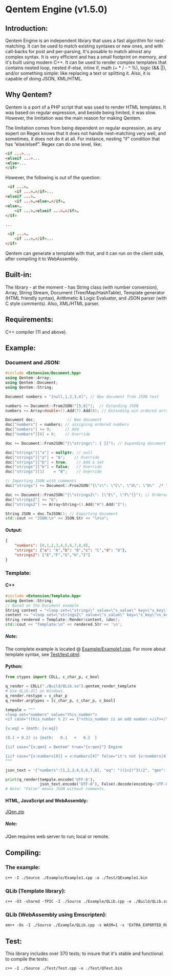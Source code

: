 # Qentem Engine (v1.5.0)

## Introduction:
Qentem Engine is an independent library that uses a fast algorithm for nest-matching. It can be used to match existing syntaxes or new ones, and with call-backs for post and per-parsing, It's posable to match almost any complex syntax. It is very efficient and has a small footprint on memory, and it's built using modern C++. It can be used to render complex templates that contains nested loop, nested if-else, inline if, math (+ * / - ^ %), logic (&& ||), and/or something simple: like replacing a text or splitting it. Also, it is capable of doing JSON, XML/HTML.

## Why Qentem?
Qentem is a port of a PHP script that was used to render HTML templates. It was based on regular expression, and beside being limited, it was slow. However, the limitation was the main reason for making Qentem.

The limitation comes from being dependent on regular expression, as any expert on Regex knows that it does not handle nest-matching very well, and sometimes, it does not do it at all. For instance, nesting “if” condition that has “else/elseif”. Regex can do one level, like:

```html
<if ...>...
<elseif ...>...
<else>...
</if>
```

However, the following is out of the question:

```html
 <if ...>…
    <if ...>…</if>...
<elseif ...>…
    <if ...>…<else>…</if>…
<else>…
    <if ...>…<elseif ...>…</if>…
</if>

...

 <if ...>…
    <if ...>…</if>...
</if>
```

Qentem can generate a template with that, and it can run on the client side, after compiling it to WebAssembly.

## Built-in:
The library - at the moment - has String class (with number conversion), Array, String Stream, Document (Tree/Map/HashTable), Template generator (HTML friendly syntax), Arithmetic & Logic Evaluator, and JSON parser (with C style comments). Also, XML/HTML parser.

## Requirements:
C++ compiler (11 and above).

## Example:
### Document and JSON:
```cpp
#include <Extension/Document.hpp>
using Qentem::Array;
using Qentem::Document;
using Qentem::String;

Document numbers = "[null,1,2,3,4]"; // New document from JSON text

numbers += Document::FromJSON("[5,6]");  // Extanding JSON
numbers += Array<double>().Add(7).Add(8); // Extanding win ordered array

Document doc;              // New document
doc["numbers"] = numbers; // assigning ordered numbers
doc["numbers"] += 9;      // Add
doc["numbers"][0] = 0;    // Override

doc += Document::FromJSON("{\"strings\": { }}"); // Expanding document with unordered array

doc["strings"]["a"] = nullptr; // null
doc["strings"]["a"] = "A";    // Override
doc["strings"]["b"] = true;    // Add & Set
doc["strings"]["b"] = false;   // Override
doc["strings"][1]    = "B";    // Override

// Importing JSON with comments
doc["strings"] += Document::FromJSON("{\"c\": \"C\", \"d\": \"D\"  /* \"e\": \"E\" */}", true);

doc += Document::FromJSON("{\"strings2\": [\"E\", \"F\"]}"); // Ordered strings
doc["strings2"] += "G";
doc["strings2"] += Array<String>().Add("H").Add("I");

String JSON = doc.ToJSON(); // Exporting document
std::cout << "JSON:\n" << JSON.Str << "\n\n";
```
#### Output:
```json
{
    "numbers": [0,1,2,3,4,5,6,7,8,9],
    "strings": {"a": "A","b": "B","c": "C","d": "D"},
    "strings2": ["E","F","G","H","I"]
}
```

### Template:

#### C++
```cpp
#include <Extension/Template.hpp>
using Qentem::String;
// Based on the Document example
String content = "<loop set=\"strings\" value=\"s_value\" key=\"s_key\">s_key: s_value\n</loop>--\n";
content += "<loop set=\"strings2\" value=\"s_value\" key=\"s_key\">s_key: s_value\n</loop>";
String rendered = Template::Render(content, &doc);
std::cout << "Template:\n" << rendered.Str << '\n';
```

##### Note:
The complete example is located @ [Example/Example1.cpp](https://github.com/HaniAmmar/Qentem-Engine/blob/master/Example/Example1.cpp). For more about template syntax, see [Test/test.qtml](https://github.com/HaniAmmar/Qentem-Engine/blob/master/Test/test.qtml).

#### Python:
```python
from ctypes import CDLL, c_char_p, c_bool

q_render = CDLL("./Build/QLib.so").qentem_render_template
# Use QLib.dll on Windows.
q_render.restype = c_char_p
q_render.argtypes = [c_char_p, c_char_p, c_bool]

tempale = """
<loop set="numbers" value="this_number">
<if case="(this_number % 2) == 1">this_number is an odd number.</if></loop>

{v:eq} = {math: {v:eq}}

(0.1 + 0.2) is {math:   0.1   +   0.2  }

{iif case="{v:qen} = Qentem" true="{v:qen}"} Engine

{iif case="{v:numbers[0]} = v:numbers[4]" false="it's not {v:numbers[4]}!"}
"""

json_text = '{"numbers":[1,2,3,4,5,6,7,8], "eq": "((1+2)^3)/2", "qen": "Qentem"}'

print(q_render(tempale.encode('UTF-8'),
               json_text.encode('UTF-8'), False).decode(encoding='UTF-8'))
# Note: "False" means JSON without comments.
```

#### HTML, JavaScript and WebAssembly:
[JQen.zip](https://github.com/HaniAmmar/Qentem-Engine/releases/download/v1.5.0/JQen.zip)

##### Note:
JQen requires web server to run; local or remote.

## Compiling:

### The example:
```txt
c++ -I ./Source ./Example/Example1.cpp -o ./Test/QExample1.bin
```

### QLib (Template library):
```txt
c++ -O3 -shared -fPIC -I ./Source ./Example/QLib.cpp -o ./Build/QLib.so
```

### QLib (WebAssembly using Emscripten):
```txt
em++ -Os -I ./Source ./Example/QLib.cpp -s WASM=1 -s 'EXTRA_EXPORTED_RUNTIME_METHODS=['ccall', 'cwrap']' -o ./Example/JQen/JQen.js
```

## Test:
This library includes over 370 tests; to insure that it's stable and functional. to compile the tests:
```txt
c++ -I ./Source ./Test/Test.cpp -o ./Test/QTest.bin
```
